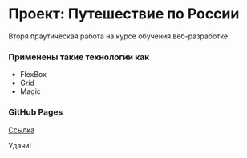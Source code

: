 # Проект: Путешествие по России

Вторя праутическая работа на курсе обучения веб-разработке.

### Применены такие технологии как
* FlexBox
* Grid
* Magic


### GitHub Pages
[Ссылка]()

Удачи!
